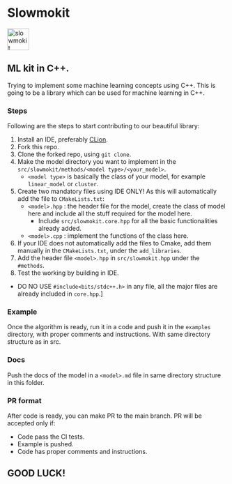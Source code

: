 # Slowmokit

<img alt="slowmokit" src="https://user-images.githubusercontent.com/52048551/206870724-e4c71d93-fbaf-420c-8a64-cfd8ba05d27e.png" style="height: 50px; object-fit: contain">

## ML kit in C++.

Trying to implement some machine learning concepts using C++. This is going to be a library which can be used for
machine learning in C++.

### Steps

Following are the steps to start contributing to our beautiful library:

1. Install an IDE, preferably [CLion](https://www.jetbrains.com/clion/download/).
2. Fork this repo.
3. Clone the forked repo, using `git clone`.
4. Make the model directory you want to implement in the `src/slowmokit/methods/<model type>/<your_model>`.
    - `<model type>` is basically the class of your model, for example `linear_model` or `cluster`.
5. Create two mandatory files using IDE ONLY! As this will automatically add the file to `CMakeLists.txt`:
    - `<model>.hpp` : the header file for the model, create the class of model here and include all the stuff required
      for the model here.
        - Include `src/slowmokit.core.hpp` for all the basic functionalities already added.
    - `<model>.cpp` : implement the functions of the class here.
6. If your IDE does not automatically add the files to Cmake, add them manually in the `CMakeLists.txt`, under
   the `add_libraries`.
7. Add the header file `<model>.hpp` in `src/slowmokit.hpp` under the `#methods`.
8. Test the working by building in IDE.

+ DO NO USE `#include<bits/stdc++.h>` in any file, all the major files are already included in `core.hpp`.]

### Example

Once the algorithm is ready, run it in a code and push it in the `examples` directory, with proper comments and
instructions. With same directory structure as in src.

### Docs

Push the docs of the model in a `<model>.md` file in same directory structure in this folder.

### PR format

After code is ready, you can make PR to the main branch. PR will be accepted only if:

- Code pass the CI tests.
- Example is pushed.
- Code has proper comments and instructions.

## GOOD LUCK!